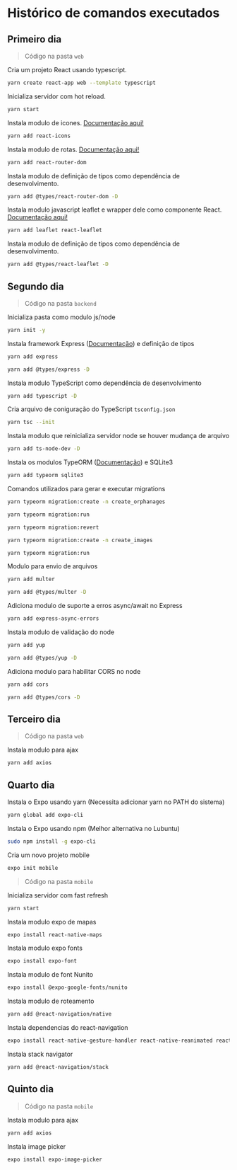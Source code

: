 # Histórico de comandos executados

## Primeiro dia

> Código na pasta `web`

Cria um projeto React usando typescript.
```bash
yarn create react-app web --template typescript
```

Inicializa servidor com hot reload.
```bash
yarn start
```

Instala modulo de icones. [Documentação aqui!](https://react-icons.github.io/react-icons/)
```bash
yarn add react-icons
```

Instala modulo de rotas. [Documentação aqui!](https://reactrouter.com/web/guides/quick-start)
```bash
yarn add react-router-dom
```

Instala modulo de definição de tipos como dependência de desenvolvimento.
```bash
yarn add @types/react-router-dom -D
```

Instala modulo javascript leaflet e wrapper dele como componente React. [Documentação aqui!](https://react-leaflet.js.org/)
```bash
yarn add leaflet react-leaflet
```

Instala modulo de definição de tipos como dependência de desenvolvimento.
```bash
yarn add @types/react-leaflet -D
```

## Segundo dia

> Código na pasta `backend`

Inicializa pasta como modulo js/node
```bash
yarn init -y
```

Instala framework Express ([Documentação](https://expressjs.com/pt-br/)) e definição de tipos
```bash
yarn add express

yarn add @types/express -D
```

Instala modulo TypeScript como dependência de desenvolvimento
```bash
yarn add typescript -D
```

Cria arquivo de coniguração do TypeScript `tsconfig.json`
```bash
yarn tsc --init
```

Instala modulo que reinicializa servidor node se houver mudança de arquivo
```bash
yarn add ts-node-dev -D
```

Instala os modulos TypeORM ([Documentação](https://typeorm.io/#/)) e SQLite3
```bash
yarn add typeorm sqlite3
```

Comandos utilizados para gerar e executar migrations
```bash
yarn typeorm migration:create -n create_orphanages

yarn typeorm migration:run

yarn typeorm migration:revert

yarn typeorm migration:create -n create_images

yarn typeorm migration:run
```

Modulo para envio de arquivos
```bash
yarn add multer

yarn add @types/multer -D
```

Adiciona modulo de suporte a erros async/await no Express
```bash
yarn add express-async-errors
```

Instala modulo de validação do node
```bash
yarn add yup

yarn add @types/yup -D
```

Adiciona modulo para habilitar CORS no node
```bash
yarn add cors

yarn add @types/cors -D
```

## Terceiro dia

> Código na pasta `web`

Instala modulo para ajax
```bash
yarn add axios
```

## Quarto dia

Instala o Expo usando yarn (Necessita adicionar yarn no PATH do sistema)
```bash
yarn global add expo-cli
```

Instala o Expo usando npm (Melhor alternativa no Lubuntu)
```bash
sudo npm install -g expo-cli
```

Cria um novo projeto mobile
```bash
expo init mobile
```

> Código na pasta `mobile`

Inicializa servidor com fast refresh
```bash
yarn start
```

Instala modulo expo de mapas
```bash
expo install react-native-maps
```

Instala modulo expo fonts
```bash
expo install expo-font
```

Instala modulo de font Nunito
```bash
expo install @expo-google-fonts/nunito
```

Instala modulo de roteamento
```bash
yarn add @react-navigation/native
```

Instala dependencias do react-navigation
```bash
expo install react-native-gesture-handler react-native-reanimated react-native-screens react-native-safe-area-context @react-native-community/masked-view
```

Instala stack navigator
```bash
yarn add @react-navigation/stack
```

## Quinto dia

> Código na pasta `mobile`

Instala modulo para ajax
```bash
yarn add axios
```

Instala image picker
```bash
expo install expo-image-picker
```